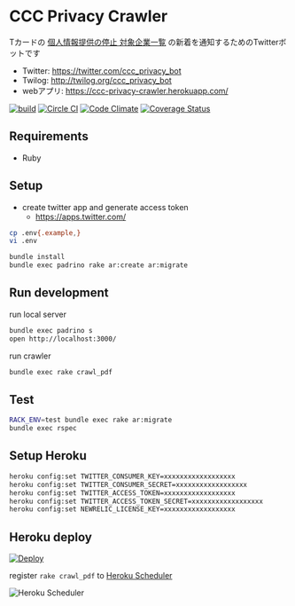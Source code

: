 # CCC Privacy Crawler
Tカードの [個人情報提供の停止 対象企業一覧](https://ssl.help.tsite.jp/faq/show/43526?category_id=4281&site_domain=qa-tsite) の新着を通知するためのTwitterボットです

* Twitter: https://twitter.com/ccc_privacy_bot
* Twilog: http://twilog.org/ccc_privacy_bot
* webアプリ: https://ccc-privacy-crawler.herokuapp.com/

[![build](https://github.com/sue445/ccc_privacy_crawler/actions/workflows/build.yml/badge.svg)](https://github.com/sue445/ccc_privacy_crawler/actions/workflows/build.yml)
[![Circle CI](https://circleci.com/gh/sue445/ccc_privacy_crawler/tree/heroku.png?style=badge)](https://circleci.com/gh/sue445/ccc_privacy_crawler/tree/heroku)
[![Code Climate](https://codeclimate.com/github/sue445/ccc_privacy_crawler/badges/gpa.svg)](https://codeclimate.com/github/sue445/ccc_privacy_crawler)
[![Coverage Status](https://img.shields.io/coveralls/sue445/ccc_privacy_crawler.svg)](https://coveralls.io/r/sue445/ccc_privacy_crawler)

## Requirements
* Ruby

## Setup
* create twitter app and generate access token
  * https://apps.twitter.com/

```bash
cp .env{.example,}
vi .env

bundle install
bundle exec padrino rake ar:create ar:migrate
```

## Run development
run local server

```bash
bundle exec padrino s
open http://localhost:3000/
```

run crawler

```bash
bundle exec rake crawl_pdf
```

## Test
```bash
RACK_ENV=test bundle exec rake ar:migrate
bundle exec rspec
```

## Setup Heroku
```bash
heroku config:set TWITTER_CONSUMER_KEY=xxxxxxxxxxxxxxxxxx
heroku config:set TWITTER_CONSUMER_SECRET=xxxxxxxxxxxxxxxxxx
heroku config:set TWITTER_ACCESS_TOKEN=xxxxxxxxxxxxxxxxxx
heroku config:set TWITTER_ACCESS_TOKEN_SECRET=xxxxxxxxxxxxxxxxxx
heroku config:set NEWRELIC_LICENSE_KEY=xxxxxxxxxxxxxxxxxx
```

## Heroku deploy
[![Deploy](https://www.herokucdn.com/deploy/button.png)](https://heroku.com/deploy)

register `rake crawl_pdf` to [Heroku Scheduler](https://addons.heroku.com/scheduler)

![Heroku Scheduler](img/heroku_scheduler.png)
